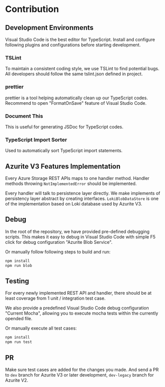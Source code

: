 # Contribution

## Development Environments

Visual Studio Code is the best editor for TypeScript. Install and configure following plugins and configurations before starting development.

### TSLint

To maintain a consistent coding style, we use TSLint to find potential bugs. All developers should follow the same tslint.json defined in project.

### prettier

prettier is a tool helping automatically clean up our TypeScript codes. Recommend to open "FormatOnSave" feature of Visual Studio Code.

### Document This

This is useful for generating JSDoc for TypeScript codes.

### TypeScript Import Sorter

Used to automatically sort TypeScript import statements.

## Azurite V3 Features Implementation

Every Azure Storage REST APIs maps to one handler method. Handler methods throwing `NotImplementedError` should be implemented.

Every handler will talk to persistence layer directly. We make implements of persistency layer abstract by creating interfaces. `LokiBlobDataStore` is one of the implementation based on Loki database used by Azurite V3.

## Debug

In the root of the repository, we have provided pre-defined debugging scripts. This makes it easy to debug in Visual Studio Code with simple F5 click for debug configuration "Azurite Blob Service".

Or manually follow following steps to build and run:

```bash
npm install
npm run blob
```

## Testing

For every newly implemented REST API and handler, there should be at least coverage from 1 unit / integration test case.

We also provide a predefined Visual Studio Code debug configuration "Current Mocha", allowing you to execute mocha tests within the currently opended file.

Or manually execute all test cases:

```bash
npm install
npm run test
```

## PR

Make sure test cases are added for the changes you made. And send a PR to `dev` branch for Azurite V3 or later development, `dev-legacy` branch for Azurite V2.
